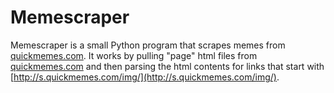 # Memescraper
Memescraper is a small Python program that scrapes memes from [quickmemes.com](http://quickmemes.com/).
It works by pulling "page" html files from [quickmemes.com](http://quickmemes.com/) and then parsing the html contents for links that start with [http://s.quickmemes.com/img/](http://s.quickmemes.com/img/).
 
